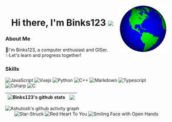 <!-- <img align="right" src="https://count.getloli.com/get/@:Binks123?theme=asoul"> -->

<img  align="right" height="150" width="150" src="./images/globe.gif">
<div align="center">
   <h1>Hi there, I'm Binks123</a> <img src="https://media.giphy.com/media/hvRJCLFzcasrR4ia7z/giphy.gif" width="25px"> </h1>
</div>

### **About Me**

👋I'm Binks123, a computer enthusiast and GISer. <br/>
✨Let's learn and progress together! 

### **Skills**

![JavaScript](https://img.shields.io/badge/Javascript-grey?style=for-the-badge&logo=javascript)
![Vuejs](https://img.shields.io/badge/vuejs-%2335495e.svg?style=for-the-badge&logo=vuedotjs&logoColor=%234FC08D)
![Python](https://img.shields.io/badge/PYTHON-white?style=for-the-badge&logo=PYTHON)
![C++](https://img.shields.io/badge/C++-grey?style=for-the-badge&logo=cplusplus)
![Markdown](https://img.shields.io/badge/markdown-%23000000.svg?style=for-the-badge&logo=markdown&logoColor=white)
![Typescript](https://img.shields.io/badge/typescript-%23007ACC.svg?style=for-the-badge&logo=typescript&logoColor=white)
![Csharp](https://img.shields.io/badge/CSHARP-grey?style=for-the-badge&logo=cSHARP)
![C](https://img.shields.io/badge/C-black?style=for-the-badge&logo=C)

| <img src="https://github-readme-stats.vercel.app/api?username=Binks123&show_icons=true&include_all_commits=true&theme=transparent&hide_border=True" alt="Binks123's github stats" /> | <img align="center" src="https://github-readme-stats.vercel.app/api/top-langs/?username=Binks123&layout=compact&theme=transparent&hide_border=true" /> |
| ------------------------------------------------------------------------------------------------------------------------------------------------------------------------------------ | ------------------------------------------------------------------------------------------------------------------------------------------------------ |

<img src="https://github-readme-activity-graph.vercel.app/graph?username=Binks123&custom_title=My%20Activity%20Graph&hide_border=true&bg_color=white" alt="Ashutosh's github activity graph">

<div align="center" >
<img src="https://raw.githubusercontent.com/Tarikul-Islam-Anik/Animated-Fluent-Emojis/master/Emojis/Smilies/Star-Struck.png" width="10%" alt="Star-Struck"/>
     
<img src="https://raw.githubusercontent.com/Tarikul-Islam-Anik/Animated-Fluent-Emojis/master/Emojis/Smilies/Red%20Heart.png" alt="Red Heart To You" width="10%" />
     
<img src="https://raw.githubusercontent.com/Tarikul-Islam-Anik/Animated-Fluent-Emojis/master/Emojis/Smilies/Smiling%20Face%20with%20Open%20Hands.png" alt="Smiling Face with Open Hands" width="10%" />
</div>
